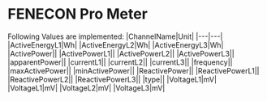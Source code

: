 # FENECON Pro Meter


Following Values are implemented:
|ChannelName|Unit|
|---|---|
|ActiveEnergyL1|Wh|
|ActiveEnergyL2|Wh|
|ActiveEnergyL3|Wh|
|ActivePower||
|ActivePowerL1||
|ActivePowerL2||
|ActivePowerL3||
|apparentPower||
|currentL1||
|currentL2||
|currentL3||
|frequency||
|maxActivePower||
|minActivePower||
|ReactivePower||
|ReactivePowerL1||
|ReactivePowerL2||
|ReactivePowerL3||
|type||
|VoltageL1|mV|
|VoltageL1|mV|
|VoltageL2|mV|
|VoltageL3|mV|
